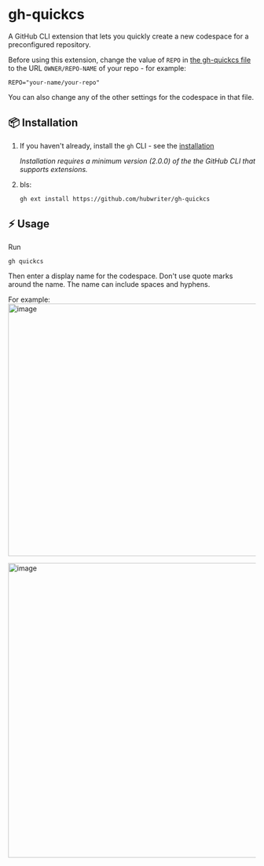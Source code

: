 # gh-quickcs

A GitHub CLI extension that lets you quickly create a new codespace for a preconfigured repository.

Before using this extension, change the value of `REPO` in [the gh-quickcs file](https://github.com/hubwriter/quickcs/blob/main/gh-doccs) to the URL `OWNER/REPO-NAME` of your repo - for example:

```
REPO="your-name/your-repo"
```

You can also change any of the other settings for the codespace in that file.

## 📦 Installation

1. If you haven't already, install the `gh` CLI - see the [installation](https://github.com/cli/cli#installation)

   _Installation requires a minimum version (2.0.0) of the the GitHub CLI that supports extensions._

1. bls:

   ```
   gh ext install https://github.com/hubwriter/gh-quickcs
   ```

## ⚡️ Usage

Run
```sh
gh quickcs
```
Then enter a display name for the codespace. Don't use quote marks around the name. The name can include spaces and hyphens.

For example:<br>
<img width="514" alt="image" src="https://user-images.githubusercontent.com/54933897/214870852-ea3e1845-2122-45e1-8df4-b9d23a411cd5.png">

<img width="600" alt="image" src="https://user-images.githubusercontent.com/54933897/214872075-4ce2bb50-12ed-4c49-b8a3-d857a13baf37.png">


   ```
